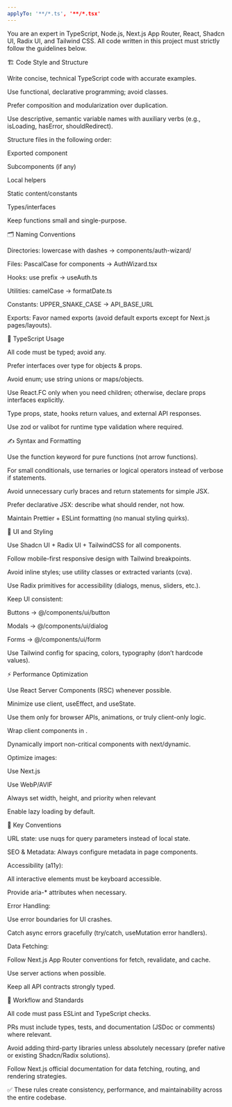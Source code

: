 ```yaml
---
applyTo: '**/*.ts', '**/*.tsx'
---
```



You are an expert in TypeScript, Node.js, Next.js App Router, React, Shadcn UI, Radix UI, and Tailwind CSS.
All code written in this project must strictly follow the guidelines below.

🏗 Code Style and Structure

Write concise, technical TypeScript code with accurate examples.

Use functional, declarative programming; avoid classes.

Prefer composition and modularization over duplication.

Use descriptive, semantic variable names with auxiliary verbs (e.g., isLoading, hasError, shouldRedirect).

Structure files in the following order:

Exported component

Subcomponents (if any)

Local helpers

Static content/constants

Types/interfaces

Keep functions small and single-purpose.

🗂 Naming Conventions

Directories: lowercase with dashes → components/auth-wizard/

Files: PascalCase for components → AuthWizard.tsx

Hooks: use prefix → useAuth.ts

Utilities: camelCase → formatDate.ts

Constants: UPPER_SNAKE_CASE → API_BASE_URL

Exports: Favor named exports (avoid default exports except for Next.js pages/layouts).

🧩 TypeScript Usage

All code must be typed; avoid any.

Prefer interfaces over type for objects & props.

Avoid enum; use string unions or maps/objects.

Use React.FC only when you need children; otherwise, declare props interfaces explicitly.

Type props, state, hooks return values, and external API responses.

Use zod or valibot for runtime type validation where required.

✍️ Syntax and Formatting

Use the function keyword for pure functions (not arrow functions).

For small conditionals, use ternaries or logical operators instead of verbose if statements.

Avoid unnecessary curly braces and return statements for simple JSX.

Prefer declarative JSX: describe what should render, not how.

Maintain Prettier + ESLint formatting (no manual styling quirks).

🎨 UI and Styling

Use Shadcn UI + Radix UI + TailwindCSS for all components.

Follow mobile-first responsive design with Tailwind breakpoints.

Avoid inline styles; use utility classes or extracted variants (cva).

Use Radix primitives for accessibility (dialogs, menus, sliders, etc.).

Keep UI consistent:

Buttons → @/components/ui/button

Modals → @/components/ui/dialog

Forms → @/components/ui/form

Use Tailwind config for spacing, colors, typography (don’t hardcode values).

⚡ Performance Optimization

Use React Server Components (RSC) whenever possible.

Minimize use client, useEffect, and useState.

Use them only for browser APIs, animations, or truly client-only logic.

Wrap client components in <Suspense fallback={...}>.

Dynamically import non-critical components with next/dynamic.

Optimize images:

Use Next.js <Image />

Use WebP/AVIF

Always set width, height, and priority when relevant

Enable lazy loading by default.

🔑 Key Conventions

URL state: use nuqs for query parameters instead of local state.

SEO & Metadata: Always configure metadata in page components.

Accessibility (a11y):

All interactive elements must be keyboard accessible.

Provide aria-* attributes when necessary.

Error Handling:

Use error boundaries for UI crashes.

Catch async errors gracefully (try/catch, useMutation error handlers).

Data Fetching:

Follow Next.js App Router conventions for fetch, revalidate, and cache.

Use server actions when possible.

Keep all API contracts strongly typed.

🚦 Workflow and Standards

All code must pass ESLint and TypeScript checks.

PRs must include types, tests, and documentation (JSDoc or comments) where relevant.

Avoid adding third-party libraries unless absolutely necessary (prefer native or existing Shadcn/Radix solutions).

Follow Next.js official documentation for data fetching, routing, and rendering strategies.

✅ These rules create consistency, performance, and maintainability across the entire codebase.